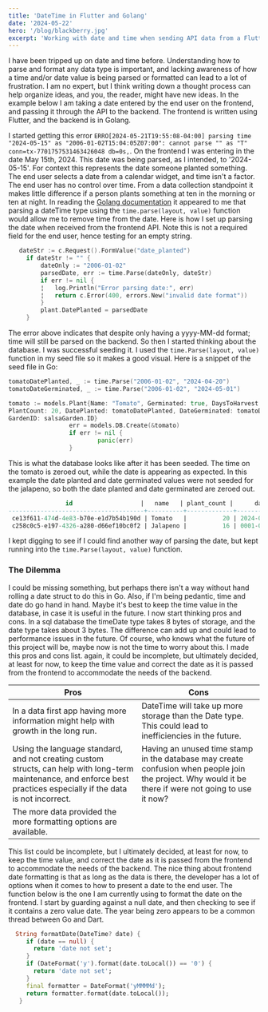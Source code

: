 ```yaml
---
title: 'DateTime in Flutter and Golang'
date: '2024-05-22'
hero: '/blog/blackberry.jpg'
excerpt: 'Working with date and time when sending API data from a Flutter frontend, to a Go backend.'
---
```


I have been tripped up on date and time before. Understanding how to parse and format any data type is important, and lacking awareness of how a time and/or date value is being parsed or formatted can lead to a lot of frustration. I am no expert, but I think writing down a thought process can help organize ideas, and you, the reader, might have new ideas. In the example below I am taking a date entered by the end user on the frontend, and passing it through the API to the backend. The frontend is written using Flutter, and the backend is in Golang. 


I started getting this error `ERRO[2024-05-21T19:55:08-04:00] parsing time "2024-05-15" as "2006-01-02T15:04:05Z07:00": cannot parse "" as "T" conn=tx-7701757531463426048 db=0s,`. On the frontend I was entering in the date May 15th, 2024. This date was being parsed, as I intended, to '2024-05-15'. For context this represents the date someone planted something. The end user selects a date from a calendar widget, and time isn't a factor. The end user has no control over time. From a data collection standpoint it makes little difference if a person plants something at ten in the morning or ten at night. In reading the [Golang documentation](https://pkg.go.dev/time#Parse) it appeared to me that parsing a dateTime type using the `time.parse(layout, value)` function would allow me to remove time from the date. Here is how I set up parsing the date when received from the frontend API. Note this is not a required field for the end user, hence testing for an empty string.

```Go
   dateStr := c.Request().FormValue("date_planted")
     if dateStr != "" {
         dateOnly := "2006-01-02"   
         parsedDate, err := time.Parse(dateOnly, dateStr)
         if err != nil {
         ¦   log.Println("Error parsing date:", err)
         ¦   return c.Error(400, errors.New("invalid date format"))
         }
         plant.DatePlanted = parsedDate
     }
```
The error above indicates that despite only having a yyyy-MM-dd format; time will still be parsed on the backend. So then I started thinking about the database. I was successful seeding it. I used the `time.Parse(layout, value)` function in my seed file so it makes a good visual. Here is a snippet of the seed file in Go:

```Go
tomatoDatePlanted, _ := time.Parse("2006-01-02", "2024-04-20")
tomatoDateGerminated, _ := time.Parse("2006-01-02", "2024-05-01")

tomato := models.Plant{Name: "Tomato", Germinated: true, DaysToHarvest: 90, 
PlantCount: 20, DatePlanted: tomatoDatePlanted, DateGerminated: tomatoDateGerminated,
GardenID: salsaGarden.ID}
                 err = models.DB.Create(&tomato)
                 if err != nil {
                         panic(err)
                 }
```

This is what the database looks like after it has been seeded. The time on the tomato is zeroed out, while the date is appearing as expected. In this example the date planted and date germinated values were not seeded for the jalapeno, so both the date planted and date germinated are zeroed out.

```sql
                id                   |   name   | plant_count |      date_planted      |    date_germinated     |
--------------------------------------+----------+-------------+------------------------+------------------------
 ce13f611-474d-4e83-b70e-e1d7b54b190d | Tomato   |          20 | 2024-04-20 00:00:00+00 | 2024-05-01 00:00:00+00 
 c258c0c5-e197-4326-a280-d66ef10bc0f2 | Jalapeno |          16 | 0001-01-01 00:00:00+00 | 0001-01-01 00:00:00+00 
```

I kept digging to see if I could find another way of parsing the date, but kept running into the `time.Parse(layout, value)` function. 

### The Dilemma

I could be missing something, but perhaps there isn't a way without hand rolling a date struct to do this in Go. Also, if I'm being pedantic, time and date do go hand in hand. Maybe it's best to keep the time value in the database, in case it is useful in the future. I now start thinking pros and cons. In a sql database the timeDate type takes 8 bytes of storage, and the date type takes about 3 bytes. The difference can add up and could lead to performance issues in the future. Of course, who knows what the future of this project will be, maybe now is not the time to worry about this. I made this pros and cons list. again, it could be incomplete, but ultimately decided, at least for now, to keep the time value and correct the date as it is passed from the frontend to accommodate the needs of the backend. 


| Pros     | Cons    |
| -------- | ------- |
| In a data first app having more information might help with growth in the long run.  | DateTime will take up more storage than the Date type. This could lead to inefficiencies in the future.|
| Using the language standard, and not creating custom structs, can help with long-term maintenance, and enforce best practices especially if the data is not incorrect. | Having an unused time stamp in the database may create confusion when people join the project. Why would it be there if were not going to use it now?|
| The more data provided the more formatting options are available.    |    |

This list could be incomplete, but I ultimately decided, at least for now, to keep the time value, and correct the date as it is passed from the frontend to accommodate the needs of the backend. The nice thing about frontend date formatting is that as long as the data is there, the developer has a lot of options when it comes to how to present a date to the end user. The function below is the one I am currently using to format the date on the frontend. I start by guarding against a null date, and then checking to see if it contains a zero value date. The year being zero appears to be a common thread between Go and Dart.  

```dart
  String formatDate(DateTime? date) { 
     if (date == null) {
       return 'date not set';                                        
     }                                                   
     if (DateFormat('y').format(date.toLocal()) == '0') {                 
       return 'date not set';
     }
     final formatter = DateFormat('yMMMMd');
     return formatter.format(date.toLocal());
   }
```


